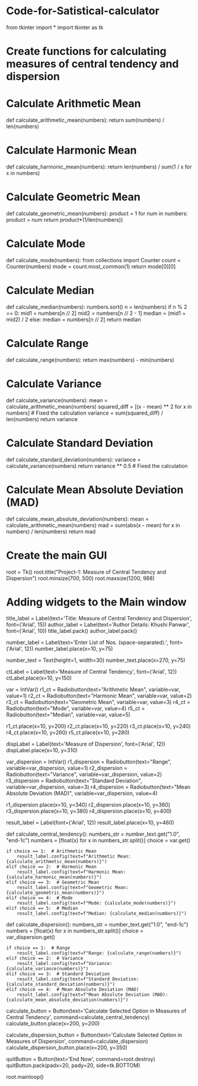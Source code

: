 # Code-for-Satistical-calculator
from tkinter import *
import tkinter as tk

# Create functions for calculating measures of central tendency and dispersion

# Calculate Arithmetic Mean
def calculate_arithmetic_mean(numbers):
    return sum(numbers) / len(numbers)

# Calculate Harmonic Mean
def calculate_harmonic_mean(numbers):
    return len(numbers) / sum(1 / x for x in numbers)

# Calculate Geometric Mean
def calculate_geometric_mean(numbers):
    product = 1
    for num in numbers:
        product *= num
    return product**(1/len(numbers))

# Calculate Mode
def calculate_mode(numbers):
    from collections import Counter
    count = Counter(numbers)
    mode = count.most_common(1)
    return mode[0][0]

# Calculate Median
def calculate_median(numbers):
    numbers.sort()
    n = len(numbers)
    if n % 2 == 0:
        mid1 = numbers[n // 2]
        mid2 = numbers[n // 2 - 1]
        median = (mid1 + mid2) / 2
    else:
        median = numbers[n // 2]
    return median

# Calculate Range
def calculate_range(numbers):
    return max(numbers) - min(numbers)

# Calculate Variance
def calculate_variance(numbers):
    mean = calculate_arithmetic_mean(numbers)
    squared_diff = [(x - mean) ** 2 for x in numbers]  # Fixed the calculation
    variance = sum(squared_diff) / len(numbers)
    return variance

# Calculate Standard Deviation
def calculate_standard_deviation(numbers):
    variance = calculate_variance(numbers)
    return variance ** 0.5  # Fixed the calculation

# Calculate Mean Absolute Deviation (MAD)
def calculate_mean_absolute_deviation(numbers):
    mean = calculate_arithmetic_mean(numbers)
    mad = sum(abs(x - mean) for x in numbers) / len(numbers)
    return mad

# Create the main GUI
root = Tk()
root.title("Project-1: Measure of Central Tendency and Dispersion")
root.minsize(700, 500)
root.maxsize(1200, 988)

# Adding widgets to the Main window

title_label = Label(text='Title: Measure of Central Tendency and Dispersion', font=('Arial', 15))
author_label = Label(text='Author Details:  Khushi Panwar', font=('Arial', 10))
title_label.pack()
author_label.pack()

number_label = Label(text='Enter List of Nos. (space-separated):', font=('Arial', 12))
number_label.place(x=10, y=75)

number_text = Text(height=1, width=30)
number_text.place(x=270, y=75)

ctLabel = Label(text='Measure of Central Tendency', font=('Arial', 12))
ctLabel.place(x=10, y=150)

var = IntVar()
r1_ct = Radiobutton(text="Arithmetic Mean", variable=var, value=1)
r2_ct = Radiobutton(text="Harmonic Mean", variable=var, value=2)
r3_ct = Radiobutton(text="Geometric Mean", variable=var, value=3)
r4_ct = Radiobutton(text="Mode", variable=var, value=4)
r5_ct = Radiobutton(text="Median", variable=var, value=5)

r1_ct.place(x=10, y=200)
r2_ct.place(x=10, y=220)
r3_ct.place(x=10, y=240)
r4_ct.place(x=10, y=260)
r5_ct.place(x=10, y=280)

dispLabel = Label(text='Measure of Dispersion', font=('Arial', 12))
dispLabel.place(x=10, y=310)

var_dispersion = IntVar()
r1_dispersion = Radiobutton(text="Range", variable=var_dispersion, value=1)
r2_dispersion = Radiobutton(text="Variance", variable=var_dispersion, value=2)
r3_dispersion = Radiobutton(text="Standard Deviation", variable=var_dispersion, value=3)
r4_dispersion = Radiobutton(text="Mean Absolute Deviation (MAD)", variable=var_dispersion, value=4)

r1_dispersion.place(x=10, y=340)
r2_dispersion.place(x=10, y=360)
r3_dispersion.place(x=10, y=380)
r4_dispersion.place(x=10, y=400)

result_label = Label(font=('Arial', 12))
result_label.place(x=10, y=460)

def calculate_central_tendency():
    numbers_str = number_text.get("1.0", "end-1c")
    numbers = [float(x) for x in numbers_str.split()]
    choice = var.get()

    if choice == 1:  # Arithmetic Mean
        result_label.config(text=f"Arithmetic Mean: {calculate_arithmetic_mean(numbers)}")
    elif choice == 2:  # Harmonic Mean
        result_label.config(text=f"Harmonic Mean: {calculate_harmonic_mean(numbers)}")
    elif choice == 3:  # Geometric Mean
        result_label.config(text=f"Geometric Mean: {calculate_geometric_mean(numbers)}")
    elif choice == 4:  # Mode
        result_label.config(text=f"Mode: {calculate_mode(numbers)}")
    elif choice == 5:  # Median
        result_label.config(text=f"Median: {calculate_median(numbers)}")

def calculate_dispersion():
    numbers_str = number_text.get("1.0", "end-1c")
    numbers = [float(x) for x in numbers_str.split()]
    choice = var_dispersion.get()

    if choice == 1:  # Range
        result_label.config(text=f"Range: {calculate_range(numbers)}")
    elif choice == 2:  # Variance
        result_label.config(text=f"Variance: {calculate_variance(numbers)}")
    elif choice == 3:  # Standard Deviation
        result_label.config(text=f"Standard Deviation: {calculate_standard_deviation(numbers)}")
    elif choice == 4:  # Mean Absolute Deviation (MAD)
        result_label.config(text=f"Mean Absolute Deviation (MAD): {calculate_mean_absolute_deviation(numbers)}")

calculate_button = Button(text='Calculate Selected Option in Measures of Central Tendency', command=calculate_central_tendency)
calculate_button.place(x=200, y=200)

calculate_dispersion_button = Button(text='Calculate Selected Option in Measures of Dispersion', command=calculate_dispersion)
calculate_dispersion_button.place(x=200, y=350)

quitButton = Button(text='End Now', command=root.destroy)
quitButton.pack(padx=20, pady=20, side=tk.BOTTOM)

root.mainloop()
